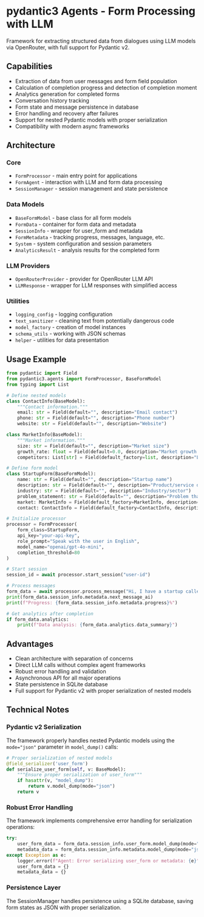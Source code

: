 # pydantic3 Agents - Form Processing with LLM

Framework for extracting structured data from dialogues using LLM models via OpenRouter, with full support for Pydantic v2.

## Capabilities

- Extraction of data from user messages and form field population
- Calculation of completion progress and detection of completion moment
- Analytics generation for completed forms
- Conversation history tracking
- Form state and message persistence in database
- Error handling and recovery after failures
- Support for nested Pydantic models with proper serialization
- Compatibility with modern async frameworks

## Architecture

### Core

- `FormProcessor` - main entry point for applications
- `FormAgent` - interaction with LLM and form data processing
- `SessionManager` - session management and state persistence

### Data Models

- `BaseFormModel` - base class for all form models
- `FormData` - container for form data and metadata
- `SessionInfo` - wrapper for user_form and metadata
- `FormMetadata` - tracking progress, messages, language, etc.
- `System` - system configuration and session parameters
- `AnalyticsResult` - analysis results for the completed form

### LLM Providers

- `OpenRouterProvider` - provider for OpenRouter LLM API
- `LLMResponse` - wrapper for LLM responses with simplified access

### Utilities

- `logging_config` - logging configuration
- `text_sanitizer` - cleaning text from potentially dangerous code
- `model_factory` - creation of model instances
- `schema_utils` - working with JSON schemas
- `helper` - utilities for data presentation

## Usage Example

```python
from pydantic import Field
from pydantic3.agents import FormProcessor, BaseFormModel
from typing import List

# Define nested models
class ContactInfo(BaseModel):
    """Contact information."""
    email: str = Field(default="", description="Email contact")
    phone: str = Field(default="", description="Phone number")
    website: str = Field(default="", description="Website")

class MarketInfo(BaseModel):
    """Market information."""
    size: str = Field(default="", description="Market size")
    growth_rate: float = Field(default=0.0, description="Market growth rate in %")
    competitors: List[str] = Field(default_factory=list, description="List of competitors")

# Define form model
class StartupForm(BaseFormModel):
    name: str = Field(default="", description="Startup name")
    description: str = Field(default="", description="Product/service description")
    industry: str = Field(default="", description="Industry/sector")
    problem_statement: str = Field(default="", description="Problem that the startup solves")
    market: MarketInfo = Field(default_factory=MarketInfo, description="Market information")
    contact: ContactInfo = Field(default_factory=ContactInfo, description="Contact information")

# Initialize processor
processor = FormProcessor(
    form_class=StartupForm,
    api_key="your-api-key",
    role_prompt="Speak with the user in English",
    model_name="openai/gpt-4o-mini",
    completion_threshold=80
)

# Start session
session_id = await processor.start_session("user-id")

# Process messages
form_data = await processor.process_message("Hi, I have a startup called TechWave", session_id)
print(form_data.session_info.metadata.next_message_ai)
print(f"Progress: {form_data.session_info.metadata.progress}%")

# Get analytics after completion
if form_data.analytics:
    print(f"Data analysis: {form_data.analytics.data_summary}")
```

## Advantages

- Clean architecture with separation of concerns
- Direct LLM calls without complex agent frameworks
- Robust error handling and validation
- Asynchronous API for all major operations
- State persistence in SQLite database
- Full support for Pydantic v2 with proper serialization of nested models

## Technical Notes

### Pydantic v2 Serialization

The framework properly handles nested Pydantic models using the `mode="json"` parameter in `model_dump()` calls:

```python
# Proper serialization of nested models
@field_serializer('user_form')
def serialize_user_form(self, v: BaseModel):
    """Ensure proper serialization of user_form"""
    if hasattr(v, "model_dump"):
        return v.model_dump(mode="json")
    return v
```

### Robust Error Handling

The framework implements comprehensive error handling for serialization operations:

```python
try:
    user_form_data = form_data.session_info.user_form.model_dump(mode="json")
    metadata_data = form_data.session_info.metadata.model_dump(mode="json")
except Exception as e:
    logger.error(f"Agent: Error serializing user_form or metadata: {e}")
    user_form_data = {}
    metadata_data = {}
```

### Persistence Layer

The SessionManager handles persistence using a SQLite database, saving form states as JSON with proper serialization.
